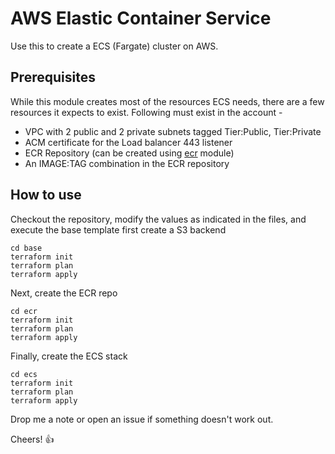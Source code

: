 # AWS Elastic Container Service

Use this to create a ECS (Fargate) cluster on AWS.

## Prerequisites
While this module creates most of the resources ECS needs, there are a few resources it expects to exist.
Following must exist in the account - 
 - VPC with 2 public and 2 private subnets tagged Tier:Public, Tier:Private 
 - ACM certificate for the Load balancer 443 listener
 - ECR Repository (can be created using [ecr](https://github.com/abiydv/terraform/tree/master/ecr) module)
 - An IMAGE:TAG combination in the ECR repository

## How to use

Checkout the repository, modify the values as indicated in the files, and execute the base template first create a S3 backend
```
cd base
terraform init
terraform plan
terraform apply
```
Next, create the ECR repo 
```
cd ecr
terraform init
terraform plan
terraform apply
```
Finally, create the ECS stack
```
cd ecs
terraform init
terraform plan
terraform apply
```


Drop me a note or open an issue if something doesn't work out. 

Cheers! :thumbsup:
